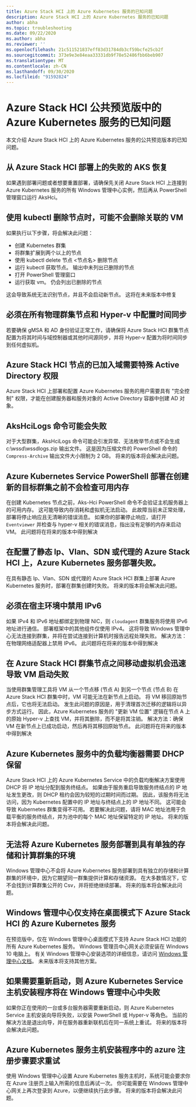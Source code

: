```yaml
---
title: Azure Stack HCI 上的 Azure Kubernetes 服务的已知问题
description: Azure Stack HCI 上的 Azure Kubernetes 服务的已知问题
author: abha
ms.topic: troubleshooting
ms.date: 09/22/2020
ms.author: abha
ms.reviewer: ''
ms.openlocfilehash: 21c511521837eff83d31784db3cf59bcfe25cb2f
ms.sourcegitcommit: 373e9e3e84eaa33331db9f78e52486fbb6beb907
ms.translationtype: MT
ms.contentlocale: zh-CN
ms.lasthandoff: 09/30/2020
ms.locfileid: "91592824"
---
```

# <a name="known-issues-for-azure-kubernetes-service-on-azure-stack-hci-public-preview"></a>Azure Stack HCI 公共预览版中的 Azure Kubernetes 服务的已知问题
本文介绍 Azure Stack HCI 上的 Azure Kubernetes 服务的公共预览版本的已知问题。

## <a name="recovering-from-a-failed-aks-on-azure-stack-hci-deployment"></a>从 Azure Stack HCI 部署上的失败的 AKS 恢复
如果遇到部署问题或者想要重置部署，请确保先关闭 Azure Stack HCI 上连接到 Azure Kubernetes 服务的所有 Windows 管理中心实例，然后再从 PowerShell 管理窗口运行 AksHci。

## <a name="when-using-kubectl-to-delete-a-node-the-associated-vm-might-not-be-deleted"></a>使用 kubectl 删除节点时，可能不会删除关联的 VM
如果执行以下步骤，将会解决此问题：
* 创建 Kubernetes 群集
* 将群集扩展到两个以上的节点
* 使用 kubectl delete 节点 <节点名> 删除节点 
* 运行 kubectl 获取节点。 输出中未列出已删除的节点
* 打开 PowerShell 管理窗口
* 运行获取 vm。 仍会列出已删除的节点

这会导致系统无法识别节点，并且不会启动新节点。 这将在未来版本中修复

## <a name="time-synchronization-must-be-configured-across-all-physical-cluster-nodes-and-in-hyper-v"></a>必须在所有物理群集节点和 Hyper-v 中配置时间同步
若要确保 gMSA 和 AD 身份验证正常工作，请确保将 Azure Stack HCI 群集节点配置为将其时间与域控制器或其他时间源同步，并将 Hyper-v 配置为将时间同步到任何虚拟机。

## <a name="special-active-directory-permissions-are-needed-for-domain-joined-azure-stack-hci-nodes"></a>Azure Stack HCI 节点的已加入域需要特殊 Active Directory 权限 
Azure Stack HCI 上部署和配置 Azure Kubernetes 服务的用户需要具有 "完全控制" 权限，才能在创建服务器和服务对象的 Active Directory 容器中创建 AD 对象。 

## <a name="get-akshcilogs-command-may-fail"></a>AksHciLogs 命令可能会失败
对于大型群集，AksHciLogs 命令可能会引发异常、无法枚举节点或不会生成 c:\wssd\wssdlogs.zip 输出文件。
这是因为压缩文件的 PowerShell 命令的 `Compress-Archive` 输出文件大小限制为 2 GB。 将来的版本将会解决此问题。

## <a name="azure-kubernetes-service-powershell-deployment-doesnt-check-for-available-memory-before-creating-a-new-target-cluster"></a>Azure Kubernetes Service PowerShell 部署在创建新的目标群集之前不会检查可用内存
在创建 Kubernetes 节点之前，Aks-Hci PowerShell 命令不会验证主机服务器上的可用内存。 这可能导致内存消耗和虚拟机无法启动。 此故障当前未正常处理，部署将停止响应且无清晰的错误消息。
如果你的部署停止响应，请打开 `Eventviewer` 并检查与 hyper-v 相关的错误消息，指出没有足够的内存来启动 VM。
此问题将在将来的版本中得到解决

## <a name="azure-kubernetes-service-deployment-fails-on-an-azure-stack-hci-configured-with-static-ips-vlans-sdn-or-proxies"></a>在配置了静态 Ip、Vlan、SDN 或代理的 Azure Stack HCI 上，Azure Kubernetes 服务部署失败。
在具有静态 Ip、Vlan、SDN 或代理的 Azure Stack HCI 群集上部署 Azure Kubernetes 服务时，部署在群集创建时失败。 将来的版本将会解决此问题。

## <a name="ipv6-must-be-disabled-in-the-hosting-environment"></a>必须在宿主环境中禁用 IPv6
如果 IPv4 和 IPv6 地址都绑定到物理 NIC，则 `cloudagent` 群集服务将使用 IPv6 地址进行通信。 部署框架中的其他组件仅使用 IPv4。 这将导致 Windows 管理中心无法连接到群集，并将在尝试连接到计算机时报告远程处理失败。
解决方法：在物理网络适配器上禁用 IPv6。
此问题将在将来的版本中得到解决

## <a name="moving-virtual-machines-between-azure-stack-hci-cluster-nodes-quickly-leads-to-vm-startup-failures"></a>在 Azure Stack HCI 群集节点之间移动虚拟机会迅速导致 VM 启动失败
当使用群集管理工具将 VM 从一个节点移 (节点 A) 到另一个节点 (节点 B) 在 Azure Stack HCI 群集中时，VM 可能无法在新节点上启动。 将 VM 移回原始节点后，它也将无法启动。
发生此问题的原因是，用于清理首次迁移的逻辑将以异步方式运行。 因此，Azure Kubernetes 服务的 "更新 VM 位置" 逻辑在节点 A 上的原始 Hyper-v 上查找 VM，并将其删除，而不是将其注销。
解决方法：确保 VM 在新节点上已成功启动，然后再将其移回原始节点。
此问题将在将来的版本中得到解决

## <a name="load-balancer-in-azure-kubernetes-service-requires-dhcp-reservation"></a>Azure Kubernetes 服务中的负载均衡器需要 DHCP 保留
Azure Stack HCI 上的 Azure Kubernetes Service 中的负载均衡解决方案使用 DHCP 将 IP 地址分配到服务终结点。 如果由于服务重启导致服务终结点的 IP 地址发生更改，则 DHCP 租约会因为较短的过期时间而过期。 因此，该服务将无法访问，因为 Kubernetes 配置中的 IP 地址与终结点上的 IP 地址不同。 这可能会导致 Kubernetes 群集变得不可用。
若要解决此问题，请将 MAC 地址池用于负载平衡的服务终结点，并为池中的每个 MAC 地址保留特定的 IP 地址。
将来的版本将会解决此问题。

## <a name="cannot-deploy-azure-kubernetes-service-to-an-environment-that-has-separate-storage-and-compute-clusters"></a>无法将 Azure Kubernetes 服务部署到具有单独的存储和计算群集的环境
Windows 管理中心不会将 Azure Kubernetes 服务部署到具有独立的存储和计算群集的环境中，因为它期望同一群集提供计算和存储资源。 在大多数情况下，它不会找到计算群集公开的 Csv，并将拒绝继续部署。
将来的版本将会解决此问题。

## <a name="windows-admin-center-only-supports-azure-kubernetes-service-for-azure-stack-hci-in-desktop-mode"></a>Windows 管理中心仅支持在桌面模式下 Azure Stack HCI 的 Azure Kubernetes 服务
在预览版中，仅在 Windows 管理中心桌面模式下支持 Azure Stack HCI 功能的所有 Azure Kubernetes 服务。 Windows 管理员中心网关必须安装在 Windows 10 电脑上。 有关 Windows 管理中心安装选项的详细信息，请访问 [Windows 管理中心文档](https://docs.microsoft.com/windows-server/manage/windows-admin-center/plan/installation-options)。 未来版本将支持其他方案。

## <a name="azure-kubernetes-service-host-setup-fails-in-windows-admin-center-if-reboots-are-required"></a>如果需要重新启动，则 Azure Kubernetes Service 主机安装程序将在 Windows 管理中心中失败
如果你正在使用的一台或多台服务器需要重新启动，则 Azure Kubernetes Service 主机安装向导将失败，以安装 PowerShell 或 Hyper-v 等角色。 当前的解决方法是退出向导，并在服务器重新联机后在同一系统上重试。 将来的版本将会解决此问题。

## <a name="azure-registration-step-in-azure-kubernetes-service-host-setup-asks-to-try-again"></a>Azure Kubernetes 服务主机安装程序中的 azure 注册步骤要求重试
使用 Windows 管理中心设置 Azure Kubernetes 服务主机时，系统可能会要求你在 Azure 注册页上输入所需的信息后再试一次。 你可能需要在 Windows 管理中心网关上再次登录到 Azure，以便继续执行此步骤。 将来的版本将会解决此问题。
